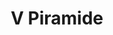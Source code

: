 ---
title: V Piramide

mediaPath: /videos/p_19_en5859-1080p.mp4
mediaPosition:  []
mediaRotation:  []
mediaScale: 1
cameraFOV: 60

cameraPosition:  []
cameraTarget:  []

animationEntry: 
---